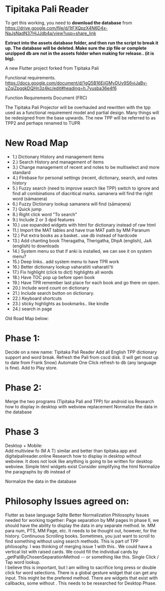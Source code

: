 # Tipitaka Pali Reader

To get this working, you need to **download the database** from https://drive.google.com/file/d/1tFXQpzX4N6D4x-NaJsNadN37HjJJdb4a/view?usp=share_link

**Extract into the assets database folder, and then run the script to break it up.  The database will be deleted.  Make sure the zip file or complete unzipped db are not in the assets folder when making for release.. (it is big).**


A new Flutter project forked from Tipitaka Pali

Functional requirements.
https://docs.google.com/document/d/1gQ5B16EjiGMyDUy9S6viJaBv-vZqiZpggkDQHn3z4kc/edit#heading=h.7yusba36e4f6

Function Requirements Document (FRC)

The Tipitaka Pali Projector will be overhauled and rewritten with the tpp used as a functional requirement model and partial design.  Many things will be redesigned from the base upwards.  The new TPP will be referred to as TPP2 and perhaps renamed to TUPR

# New Road Map
* 1.)  Dictionary History and management items
* 2.)  Search History and management of items
* 3.)  Change management of recent and notes to be multiselect and more standard
* 4.)  FIrebase for personal settings (recent, dictionary, search, and notes history
* 5.)  Fuzzy search (need to improve search like TPP)  switch to ignore and find all combinations of diacritical marks.  samanera will find the right word (sāmaṇera)
* 6.)  Fuzzy Dictionary lookup  samanera will find (sāmaṇera)
* 7.)  Quick jump
* 8.)  Right click word "To search"
* 9.)  Include 2 or 3 dpd features
* 10.) use expanded widgets with html for dictionary instead of raw html
* 11.)  Import the MAT tables and have true MAT path by MM Paranum
* 12.) Put extra books as a basket.. use db instead of hardcode
* 13.) Add chanting book Theragatha, Therigatha, DhpA (english), JaA (english)  to downloads
* 14.) System menu so that if anki is installed, we can see it on system menu?
* 15.) Deep links.. add system menu to have TPR work
* 16.) Better dictionary lookup vaharatiiti vaharatii'ti
* 17.) Fix highlight (click to dict) highlights all words
* 18.) Have TOC pop up before open book
* 19.) Have TPR remember last place for each book and go there on open.
* 20.) Include word count on dictionary
* 21.) Include search button on dictionary.
* 22.) Keyboard shortcuts
* 23.) sticky highlights as bookmarks.. like kindle
* 24.) search in page

Old Road Map below:

# Phase 1:  
Decide on a new name:  Tipitaka Pali Reader
Add all English TPP dictionary support and word break.
Refresh the Pali from cscd disk.  (I will get most up to date from Frank Snow)
Automate One Click refresh to db (any language is fine).
Add to Play store.

# Phase 2:  
Merge the two programs (Tipitaka Pali and TPP) for android ios
Research how to display in desktop with webview replacement
Normalize the data in the database

# Phase 3
Desktop + Mobile:  
Add multiview fo (M A T) similar and better than tipitaka.app and digitalpalireader.online
Research how to display in desktop without webview.  It does not look like anything is going to be written for desktop webview. 
Simple html widgets exist
Consider simplifying the html
Normalize the paragraphs by db instead of <div>
 
Normalize the data in the database


# Philosophy Issues agreed on:
Flutter as base language
Sqlite
Better Normalization
Philosophy Issues needed for working together:
 Page separation by MM pages
In phase II, we should have the ability to display the data in any separate method.  Ie. MM para num, PTS, MM Page, etc.  It needs to be thought out, however, for the history.
Continuous Scrolling books.  Sometimes, you just want to scroll to find something without using search methods.  This is part of TPP philosophy.
I was thinking of merging issue 1 with this.. We could have a vertical list with raised cards.  We could fill the individual cards by _getPaliByChosenSeparationMethod  -- or something like this.
Single Click / Tap word lookup.  
I believe this is important, but I am willing to sacrifice long press or double click for word selections.  There is a global gesture widget that can get any input.  This might be the prefered method.  There are widgets that exist with callbacks, some without .  This needs to be researched for Desktop Phase.


